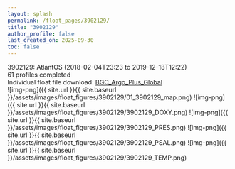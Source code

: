 ```yaml
---
layout: splash
permalink: /float_pages/3902129/
title: "3902129"
author_profile: false
last_created_on: 2025-09-30
toc: false
---
```

 
3902129: AtlantOS (2018-02-04T23:23 to 2019-12-18T12:22)\
61 profiles completed\
Individual float file download: [BGC_Argo_Plus_Global](https://ftp.soest.hawaii.edu/bgc_argo_plus/Individual_Floats/outliers_removed/3902129_Sprof_processed.nc)\
![img-png]({{ site.url }}{{ site.baseurl }}/assets/images/float_figures/3902129/01_3902129_map.png)
![img-png]({{ site.url }}{{ site.baseurl }}/assets/images/float_figures/3902129/3902129_DOXY.png)
![img-png]({{ site.url }}{{ site.baseurl }}/assets/images/float_figures/3902129/3902129_PRES.png)
![img-png]({{ site.url }}{{ site.baseurl }}/assets/images/float_figures/3902129/3902129_PSAL.png)
![img-png]({{ site.url }}{{ site.baseurl }}/assets/images/float_figures/3902129/3902129_TEMP.png)
